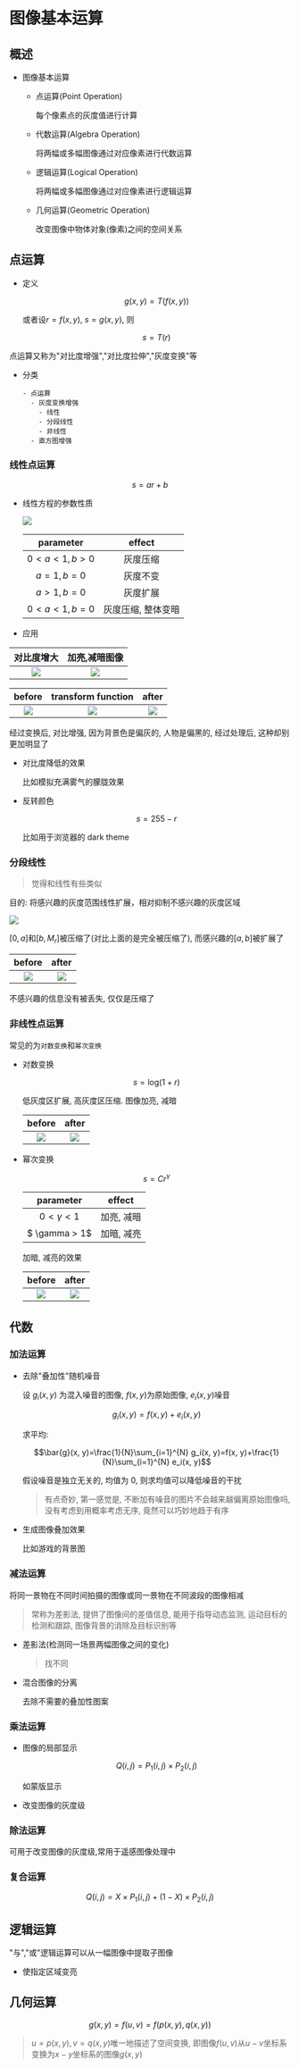 # 图像基本运算

## 概述

- 图像基本运算

  - 点运算(Point Operation)

    每个像素点的灰度值进行计算

  - 代数运算(Algebra Operation)

    将两幅或多幅图像通过对应像素进行代数运算

  - 逻辑运算(Logical Operation)

    将两幅或多幅图像通过对应像素进行逻辑运算

  - 几何运算(Geometric Operation)

    改变图像中物体对象(像素)之间的空间关系

## 点运算

- 定义

  $$g(x, y) = T(f(x, y))$$

  或者设$r = f(x, y)$, $s = g(x, y)$, 则

  $$s = T(r)$$

点运算又称为"对比度增强","对比度拉伸","灰度变换"等

- 分类

  ```markmap
  - 点运算
    - 灰度变换增强
      - 线性
      - 分段线性
      - 非线性
    - 直方图增强
  ```

### 线性点运算

$$ s = ar + b $$

- 线性方程的参数性质

  ![](assets/2022-10-14-20-49-09.png)

  |     parameter      |       effect       |
  | :----------------: | :----------------: |
  | $0 < a < 1, b > 0$ |      灰度压缩      |
  |   $a = 1, b = 0$   |      灰度不变      |
  |   $a > 1, b = 0$   |      灰度扩展      |
  | $0 < a < 1, b = 0$ | 灰度压缩, 整体变暗 |

- 应用

|             对比度增大              |            加亮,减暗图像            |
| :---------------------------------: | :---------------------------------: |
| ![](assets/2022-10-04-22-38-07.png) | ![](assets/2022-10-04-22-40-00.png) |

|               before                |         transform function          |                after                |
| :---------------------------------: | :---------------------------------: | :---------------------------------: |
| ![](assets/2022-10-14-20-55-10.png) | ![](assets/2022-10-04-22-38-07.png) | ![](assets/2022-10-14-20-56-14.png) |

经过变换后, 对比增强, 因为背景色是偏灰的, 人物是偏黑的, 经过处理后, 这种却别更加明显了

- 对比度降低的效果

  比如模拟充满雾气的朦胧效果

- 反转颜色

  $$s = 255 - r$$

  比如用于浏览器的 dark theme

### 分段线性

> 觉得和线性有些类似

目的: 将感兴趣的灰度范围线性扩展，相对抑制不感兴趣的灰度区域

![](assets/2022-10-14-21-02-00.png)

$[0, a]$和$[b, M_r]$被压缩了(对比上面的是完全被压缩了), 而感兴趣的$[a, b]$被扩展了

|               before                |                after                |
| :---------------------------------: | :---------------------------------: |
| ![](assets/2022-10-14-21-05-23.png) | ![](assets/2022-10-14-21-05-29.png) |

不感兴趣的信息没有被丢失, 仅仅是压缩了

### 非线性点运算

常见的为`对数变换`和`幂次变换`

- 对数变换

  $$s = \text{log}(1+r)$$

  低灰度区扩展, 高灰度区压缩. 图像加亮, 减暗

  |               before                |                after                |
  | :---------------------------------: | :---------------------------------: |
  | ![](assets/2022-10-14-21-14-04.png) | ![](assets/2022-10-14-21-14-12.png) |

- 幂次变换

  $$ s = C r^{\gamma} $$

  |    parameter    |   effect   |
  | :-------------: | :--------: |
  | $0< \gamma < 1$ | 加亮, 减暗 |
  |  $ \gamma > 1$  | 加暗, 减亮 |

  加暗, 减亮的效果

  |               before                |                after                |
  | :---------------------------------: | :---------------------------------: |
  | ![](assets/2022-10-14-21-14-41.png) | ![](assets/2022-10-14-21-14-47.png) |

## 代数

### 加法运算

- 去除"叠加性"随机噪音

  设 $g_i(x, y)$ 为混入噪音的图像, $f(x, y)$为原始图像, $e_i(x, y)$噪音

  $$ g_i(x, y) = f(x, y) + e_i(x, y) $$

  求平均:

  $$\bar{g}(x, y)=\frac{1}{N}\sum_{i=1}^{N} g_i(x, y)=f(x, y)+\frac{1}{N}\sum_{i=1}^{N} e_i(x, y)$$

  假设噪音是独立无关的, 均值为 0, 则求均值可以降低噪音的干扰

  > 有点奇妙, 第一感觉是, 不断加有噪音的图片不会越来越偏离原始图像吗, 没有考虑到用概率考虑无序, 竟然可以巧妙地趋于有序

- 生成图像叠加效果

  比如游戏的背景图

### 减法运算

将同一景物在不同时间拍摄的图像或同一景物在不同波段的图像相减

> 常称为差影法, 提供了图像间的差值信息, 能用于指导动态监测, 运动目标的检测和跟踪, 图像背景的消除及目标识别等

- 差影法(检测同一场景两幅图像之间的变化)

  > 找不同

- 混合图像的分离

  去除不需要的叠加性图案

### 乘法运算

- 图像的局部显示

  $$Q ( i , j ) = P _ { 1 } ( i , j ) \times P _ { 2 } ( i , j )$$

  如蒙版显示

- 改变图像的灰度级

### 除法运算

可用于改变图像的灰度级,常用于遥感图像处理中

### 复合运算

$$Q ( i , j ) = X \times P _ { 1 } ( i , j ) + ( 1 - X ) \times P _ { 2 } ( i , j )$$

## 逻辑运算

"与","或"逻辑运算可以从一幅图像中提取子图像

- 使指定区域变亮

## 几何运算

$$g ( x , y ) = f ( u , v ) = f ( p ( x , y ) , q ( x , y ) )$$

> $u = p ( x , y ) , v = q ( x , y )$唯一地描述了空间变换, 即图像$f(u, v)$从$u-v$坐标系变换为$x-y$坐标系的图像$g(x, y)$
